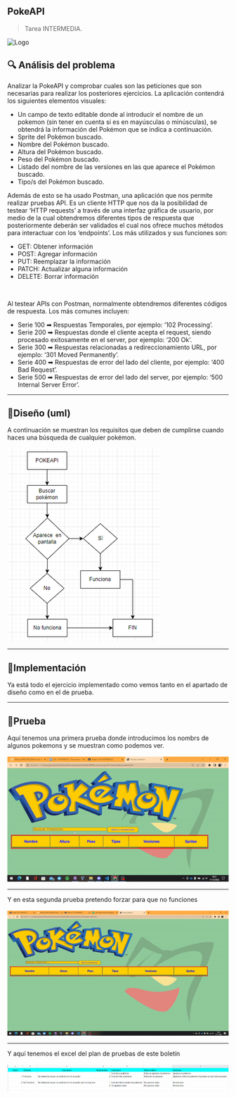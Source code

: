 ## PokeAPI

> Tarea INTERMEDIA.

![Logo][1]

[1]: International_Pokémon_logo.svg.png "Creative Commons licensed" 




## 🔍 Análisis del problema
Analizar la PokeAPI y comprobar cuales son las peticiones que son necesarias para realizar los posteriores ejercicios.
La aplicación contendrá los siguientes elementos visuales:
- Un campo de texto editable donde al introducir el nombre de un pokemon (sin tener en cuenta si es en mayúsculas o minúsculas), se obtendrá la información del Pokémon que se indica a continuación.
- Sprite del Pokémon buscado.
- Nombre del Pokémon buscado.
- Altura del Pokémon buscado.
- Peso del Pokémon buscado.
- Listado del nombre de las versiones en las que aparece el Pokémon buscado.
- Tipo/s del Pokémon buscado.

Además de esto se ha usado Postman, una aplicación que nos permite realizar pruebas API. Es un cliente HTTP que nos da la posibilidad de testear ‘HTTP requests’ a través de una interfaz gráfica de usuario, por medio de la cual obtendremos diferentes tipos de respuesta que posteriormente deberán ser validados el cual nos ofrece muchos métodos para interactuar con los ‘endpoints’.  Los más utilizados y sus funciones son:
- GET: Obtener información
- POST: Agregar información
- PUT: Reemplazar la información 
- PATCH: Actualizar alguna información
- DELETE: Borrar información

 <br> 
 
Al testear APIs con Postman, normalmente obtendremos diferentes códigos de respuesta. Los más comunes incluyen:
- Serie 100 ➡ Respuestas Temporales, por ejemplo: ‘102 Processing’.
- Serie 200 ➡ Respuestas donde el cliente acepta el request, siendo procesado exitosamente en el server, por ejemplo: ‘200 Ok’.
- Serie 300 ➡ Respuestas relacionadas a redireccionamiento URL, por ejemplo: ‘301 Moved Permanently’.
- Serie 400 ➡ Respuestas de error del lado del cliente, por ejemplo: ‘400 Bad Request’.
- Serie 500 ➡ Respuestas de error del lado del server, por ejemplo: ‘500 Internal Server Error’.


<hr>


## 💠Diseño (uml)

A continuación se muestran los requisitos que deben de cumplirse cuando haces una búsqueda de cualquier pokémon.
<br><br>
![](uml/uml.png)

<hr>




## 🔻Implementación 
Ya está todo el ejercicio implementado como vemos tanto en el apartado de diseño como en el de prueba.

<hr>


## 🔁Prueba


Aquí tenemos una primera prueba donde introducimos los nombrs de algunos pokemons y se muestran como podemos ver. <br><br>
![GIF1](gifs/gif1.gif)

<hr>

Y en esta segunda prueba pretendo forzar para que no funciones <br><br>
![GIF2](gifs/gif2.gif)

<hr>

Y aquí tenemos el excel del plan de pruebas de este boletín <br><br>
![planPruebas](imagenes/planPruebas.png)

